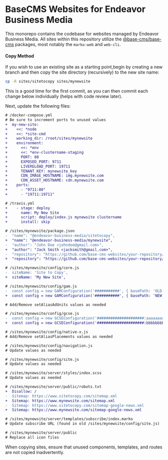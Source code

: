 # BaseCMS Websites for Endeavor Business Media
This monorepo contains the codebase for websites managed by Endeavor Business Media. All sites within this repository utilize the [@base-cms/base-cms](https://github.com/base-cms/base-cms) packages, most notably the `marko-web` and `web-cli`.

#### Copy Method
If you wish to use an existing site as a starting point,begin by creating a new branch and then copy the site directory (recursively) to the new site name:
```bash
cp -R sites/sitetocopy sites/mynewsite
```

This is a good time for the first commit, as you can then commit each change below individually (helps with code review later).

Next, update the following files:
```diff
# /docker-compose.yml
# Be sure to increment ports to unused values
+  my-new-site:
+    <<: *node
+    <<: *site-cmd
+    working_dir: /root/sites/mynewsite
+    environment:
+      <<: *env
+      <<: *env-clustername-staging
+      PORT: 80
+      EXPOSED_PORT: 9711
+      LIVERELOAD_PORT: 19711
+      TENANT_KEY: mynewsite_key
+      CDN_IMAGE_HOSTNAME: img.mynewsite.com
+      CDN_ASSET_HOSTNAME: cdn.mynewsite.com
+    ports:
+      - "9711:80"
+      - "19711:19711"
```

```diff
# /travis.yml
+    - stage: deploy
+      name: My New Site
+      script: deploy/index.js mynewsite clustername
+      install: skip
```

```diff
# /sites/mynewsite/package.json
-  "name": "@endeavor-business-media/sitetocopy",
+  "name": "@endeavor-business-media/mynewsite",
-  "author": "John Doe <johndoe@gmail.com>",
+  "author": "Jack Smith <jacksmith@gmail.com>",
-  "repository": "https://github.com/base-cms-websites/your-repository/tree/master/sites/sitetocopy",
+  "repository": "https://github.com/base-cms-websites/your-repository/tree/master/sites/mynewsite",
```

```diff
# /sites/mynewsite/config/core.js
-  siteName: 'Site to Copy',
+  siteName: 'My New Site',
```

```diff
# /sites/mynewsite/config/gam.js
-  const config = new GAMConfiguration('###########', { basePath: 'OLD' });
+  const config = new GAMConfiguration('###########', { basePath: 'NEW' });

# Add/Remove setAliasAdUnits values as needed
```

```diff
# /sites/mynewsite/config/gcse.js
-  const config = new GCSEConfiguration('#####################:aaaaaaaaaaa');
+  const config = new GCSEConfiguration('#####################:bbbbbbbbbbb');
```

```diff
# /sites/mynewsite/config/native-x.js
# Add/Remove setAliasPlacements values as needed
```

```diff
# /sites/mynewsite/config/navigation.js
# Update values as needed
```

```diff
# /sites/mynewsite/config/site.js
# Update values as needed
```

```diff
# /sites/mynewsite/server/styles/index.scss
# Update values as needed
```

```diff
# /sites/mynewsite/server/public/robots.txt
+  Disallow: /
-  Sitemap: https://www.sitetocopy.com/sitemap.xml
+  Sitemap: https://www.mynewsite.com/sitemap.xml
-  Sitemap: https://www.sitetocopy.com/sitemap-google-news.xml
+  Sitemap: https://www.mynewsite.com/sitemap-google-news.xml
```

```diff
# /sites/mynewsite/server/templates/subscribe/index.marko
# Update subscribe URL (found in old /sites/mynewsite/config/site.js)
```

```diff
# /sites/mynewsite/server/public
# Replace all icon files
```

When copying sites, ensure that unused components, templates, and routes are not copied inadvertently.
